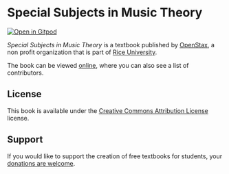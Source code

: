# Special Subjects in Music Theory

[![Open in Gitpod](https://gitpod.io/button/open-in-gitpod.svg)](https://gitpod.io/from-referrer/)

_Special Subjects in Music Theory_ is a textbook published by [OpenStax](https://openstax.org/), a non profit organization that is part of [Rice University](https://www.rice.edu/).

The book can be viewed [online](https://github.com/cnx-user-books/cnxbook-special-subjects-in-music-theory/releases/latest), where you can also see a list of contributors.

## License
This book is available under the [Creative Commons Attribution License](./LICENSE) license.

## Support
If you would like to support the creation of free textbooks for students, your [donations are welcome](https://riceconnect.rice.edu/donation/support-openstax-banner).
